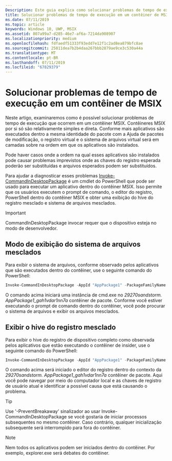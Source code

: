 ```yaml
---
Description: Este guia explica como solucionar problemas de tempo de execução em um contêiner de MSIX.
title: Solucionar problemas de tempo de execução em um contêiner de MSIX
ms.date: 07/11/2019
ms.topic: article
keywords: Windows 10, UWP, MSIX
ms.assetid: 807a99a7-d285-46e7-af6a-7214da908907
ms.localizationpriority: medium
ms.openlocfilehash: fdfaedf51333f93edd7e12f1c2ad8ea879bfc8ae
ms.sourcegitcommit: 25811dea7b2b4daa267bbb2879ae9ce3c530a44a
ms.translationtype: MT
ms.contentlocale: pt-BR
ms.lasthandoff: 07/11/2019
ms.locfileid: "67829379"
---
```

# <a name="troubleshoot-runtime-issues-in-an-msix-container"></a>Solucionar problemas de tempo de execução em um contêiner de MSIX 

Neste artigo, examinaremos como é possível solucionar problemas de tempo de execução que ocorrem em um contêiner MSIX. Contêineres MSIX por si só são relativamente simples e direta. Conforme mais aplicativos são executados dentro a mesma identidade do pacote com a Ajuda de pacotes de modificação, o registro virtual e o sistema de arquivos virtual será em camadas sobre na ordem em que os aplicativos são instalados. 

Pode haver casos onde a ordem na qual esses aplicativos são instalados pode causar problemas imprevistos onde as chaves do registro esperada poderão ser substituídas e arquivos esperados podem ser substituídos. 

Para ajudar a diagnosticar esses problemas [Invoke-CommandInDesktopPackage](https://docs.microsoft.com/en-us/powershell/module/appx/invoke-commandindesktoppackage?view=win10-ps) é um cmdlet do PowerShell que pode ser usado para executar um aplicativo dentro do contêiner MSIX. Isso permite que os usuários executem o prompt de comando, o editor do registro, PowerShell dentro do contêiner MSIX e obter uma exibição do hive do registro mesclado e sistema de arquivos mesclados. 

 > [!IMPORTANT]
 > CommandInDesktopPackage invocar requer que o dispositivo esteja no modo de desenvolvedor. 


## <a name="view-the-merged-file-system"></a>Modo de exibição do sistema de arquivos mesclados

Para exibir o sistema de arquivos, conforme observado pelos aplicativos que são executados dentro do contêiner, use o seguinte comando do PowerShell:

``` PowerShell
Invoke-CommandInDesktopPackage -AppId "AppPackage1" -PackageFamilyName "29270sandstorm.AppPackage1_gah1vdar1nn7a" -Command "cmd.exe" -PreventBreakaway
```

O comando acima iniciará uma instância de cmd.exe no *29270sandstorm. AppPackage1_gah1vdar1nn7a* contêiner de pacote. Conforme você estiver executando o prompt de comando dentro do contêiner, você pode procurar o sistema de arquivos e exibir os arquivos mesclados. 

## <a name="view-the-merged-registry-hive"></a>Exibir o hive do registro mesclado

Para exibir o hive do registro de dispositivo completo como observada pelos aplicativos que estão executando o contêiner de insider, use o seguinte comando do PowerShell:

``` PowerShell
Invoke-CommandInDesktopPackage -AppId "AppPackage1" -PackageFamilyName "29270sandstorm.AppPackage1_gah1vdar1nn7a" -Command "regedit.exe" -PreventBreakaway
```

O comando acima será iniciado o editor do registro dentro do contexto da *29270sandstorm. AppPackage1_gah1vdar1nn7a* contêiner de pacote. Aqui você pode navegar por meio do computador local e as chaves de registro de usuário atual e identificar a possível causa que está causando o problema. 

 >[!TIP]
 > Use '-PreventBreakaway' sinalizador ao usar Invoke-CommandInDesktopPackage se você gostaria de iniciar processos subsequentes no mesmo contêiner. Caso contrário, qualquer inicialização subsequente será interrompido para fora do contêiner. 

 >[!NOTE]
 > Nem todos os aplicativos podem ser iniciados dentro do contêiner. Por exemplo, explorer.exe será debates do contêiner.
